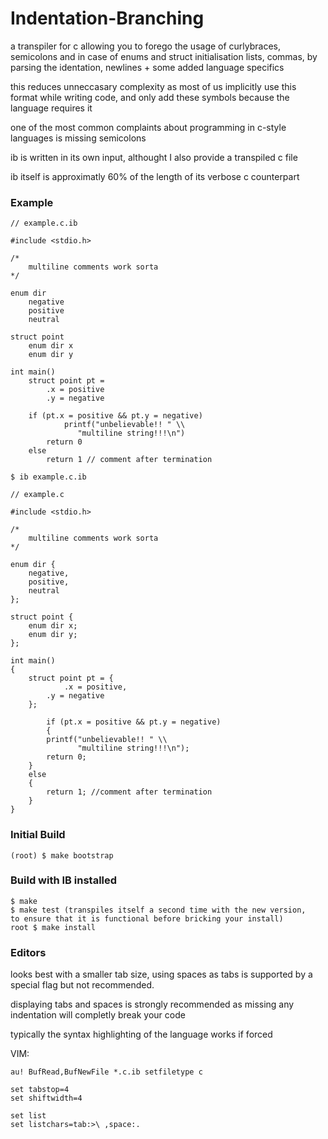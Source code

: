 # Indentation-Branching

a transpiler for c allowing you to forego the usage of curlybraces, semicolons and in case of enums and struct initialisation lists, commas, by parsing the identation, newlines + some added language specifics

this reduces unneccasary complexity as most of us implicitly use this format while writing code, and only add these symbols because the language requires it

one of the most common complaints about programming in c-style languages is missing semicolons

ib is written in its own input, althought I also provide a transpiled c file

ib itself is approximatly 60% of the length of its verbose c counterpart

### Example

~~~
// example.c.ib

#include <stdio.h>

/*
	multiline comments work sorta
*/

enum dir
	negative
	positive
	neutral

struct point
	enum dir x
	enum dir y

int main()
	struct point pt =
		.x = positive
		.y = negative
    
	if (pt.x = positive && pt.y = negative)
    		printf("unbelievable!! " \\
		       "multiline string!!!\n")
		return 0
	else
		return 1 // comment after termination
~~~

~~~
$ ib example.c.ib
~~~

~~~
// example.c

#include <stdio.h>

/*
	multiline comments work sorta
*/

enum dir {
	negative,
	positive,
	neutral
};

struct point {
 	enum dir x;
 	enum dir y;
};

int main()
{
	struct point pt = {
    		.x = positive,
		.y = negative
	};
    
    	if (pt.x = positive && pt.y = negative)
    	{
		printf("unbelievable!! " \\
		       "multiline string!!!\n");
		return 0;
	}
	else
	{
		return 1; //comment after termination
	}
}
 ~~~

### Initial Build
~~~
(root) $ make bootstrap
~~~

### Build with IB installed

~~~
$ make
$ make test (transpiles itself a second time with the new version,
to ensure that it is functional before bricking your install)
root $ make install
~~~

### Editors

looks best with a smaller tab size, using spaces as tabs is supported by a special flag but not recommended.

displaying tabs and spaces is strongly recommended as missing any indentation will completly break your code

typically the syntax highlighting of the language works if forced

VIM:
~~~
au! BufRead,BufNewFile *.c.ib setfiletype c

set tabstop=4
set shiftwidth=4

set list
set listchars=tab:>\ ,space:.
~~~
